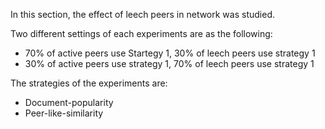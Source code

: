 In this section, the effect of leech peers in network was studied.

Two different settings of each experiments are as the following:

+ 70% of active peers use Startegy 1, 30% of leech peers use strategy 1
+ 30% of active peers  use strategy 1, 70% of leech peers use strategy 1

The strategies of the experiments are: 
 + Document-popularity
 + Peer-like-similarity
 


